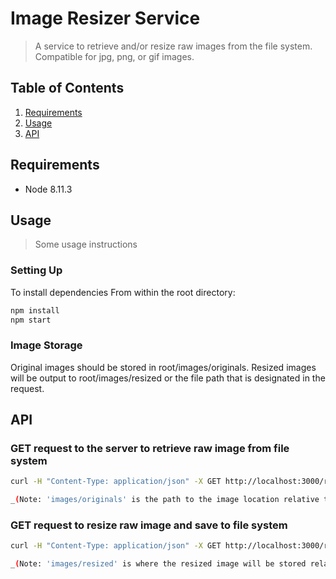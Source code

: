 
# Image Resizer Service

> A service to retrieve and/or resize raw images from the file system. Compatible for jpg, png, or gif images.

## Table of Contents

1. [Requirements](#requirements)
2. [Usage](#Usage)
3. [API](#API)

## Requirements
- Node 8.11.3

## Usage

> Some usage instructions

### Setting Up

To install dependencies
From within the root directory:

```sh
npm install
npm start
```
### Image Storage

Original images should be stored in root/images/originals.
Resized images will be output to root/images/resized or the file path that is designated in the request.

## API

### GET request to the server to retrieve raw image from file system
```sh
curl -H "Content-Type: application/json" -X GET http://localhost:3000/raw?path=images/originals&imageName=octocat.gif

_(Note: 'images/originals' is the path to the image location relative to the root directory -- a different path may be specified)_
```

### GET request to resize raw image and save to file system
```sh
curl -H "Content-Type: application/json" -X GET http://localhost:3000/resize?path=images/resized&imageName=octocat.gif&width=300&height=300

_(Note: 'images/resized' is where the resized image will be stored relative to the root directory -- if a path is not defined, this will be the default location)_
```
